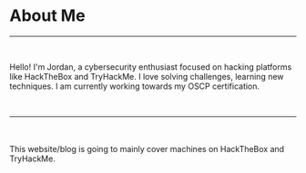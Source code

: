 # About Me
<hr>
<br>
<p>Hello! I'm Jordan, a cybersecurity enthusiast focused on hacking platforms like HackTheBox and TryHackMe. I love solving challenges, learning new techniques. I am currently working towards my OSCP certification.</p>
<br>
<hr>
<br>
<br>
This website/blog is going to mainly cover machines on HackTheBox and TryHackMe.
